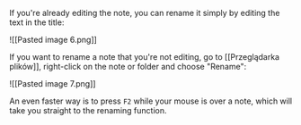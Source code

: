If you're already editing the note, you can rename it simply by editing the text in the title:

![[Pasted image 6.png]]

If you want to rename a note that you're not editing, go to [[Przeglądarka plików]], right-click on the note or folder and choose "Rename":

![[Pasted image 7.png]]

An even faster way is to press `F2` while your mouse is over a note, which will take you straight to the renaming function.
